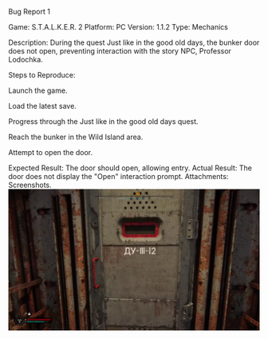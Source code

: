 Bug Report 1

Game: S.T.A.L.K.E.R. 2
 Platform: PC
 Version: 1.1.2
 Type: Mechanics

Description: During the quest Just like in the good old days, the bunker door does not open, preventing interaction with the story NPC, Professor Lodochka.

Steps to Reproduce:

Launch the game.

Load the latest save.

Progress through the Just like in the good old days quest.

Reach the bunker in the Wild Island area.

Attempt to open the door.

Expected Result: The door should open, allowing entry.
 Actual Result: The door does not display the "Open" interaction prompt.
 Attachments: Screenshots. ![Bug Screenshot](bug1_screenshot.png)



